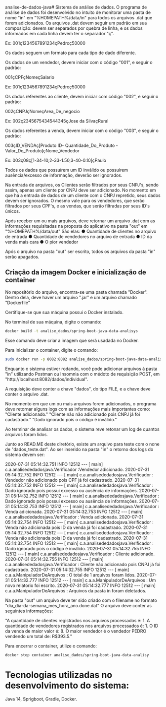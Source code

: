 analise-de-dados-java# Sistema de análise de dados.
O programa de análise de dados foi desenvolvido no intuito de monitorar uma pasta de nome "in" em "%HOMEPATH%/data/in"
para todos os arquivos .dat que forem adicionados.
Os arquivos .dat devem seguir um padrão em sua composição: devem ser separados por quebra de linha, e os dados informados em cada linha devem ter o separador "ç".

Ex: 
001ç1234567891234çPedroç50000

Os dados seguem um formato para cada tipo de dado diferente.

Os dados de um vendedor, devem iniciar com o código "001", e seguir o padrão:

001çCPFçNomeçSalario

Ex: 001ç1234567891234çPedroç50000

Os dados referentes ao cliente, devem iniciar com  código "002", e seguir o padrão:

002çCNPJçNomeçArea_De_negocio

Ex: 002ç2345675434544345çJose da SilvaçRural

Os dados referentes a venda, devem iniciar com o código "003", e seguir o padrão:

003çID_VENDAç[Produto ID- Quantidade_Do_Produto -Valor_Do_Produto]çNome_Vendedor

Ex: 003ç08ç[1-34-10,2-33-1.50,3-40-0.10]çPaulo

Todos os dados que possuírem um ID inválido ou possuirem ausência/excesso de informação, deverão ser ignorados.

Na entrada de arquivos, os Clientes serão filtrados por seus CNPJ's, sendo assim, apenas um cliente por CNPJ deve ser adicionado. No momento em que há a entrada de dados de um cliente com o CNPJ repretido, seus dados devem ser ignorados.
O mesmo vale para os vendedores, que serão filtrados por seus CPF's, e as vendas, que serão filtradas por seus ID's únicos.


Após receber um ou mais arquivos, deve retornar um arquivo .dat com as informações requisitadas na proposta do aplicativo na pasta "out" em "%HOMEPATH%/data/out"
São elas:
● Quantidade de clientes no arquivo de entrada
● Quantidade de vendedores no arquivo de entrada
● ID da venda mais cara
● O pior vendedor

Após o arquivo na pasta "out" ser escrito, todos os arquivos da pasta "in" serão apagados.

## Criação da imagem Docker e inicialização de container

No repositório do arquivo, encontra-se uma pasta chamada "Docker". Dentro dela, deve haver um arquivo ".jar" e um arquivo chamado "Dockerfile"

Certifique-se que sua máquina possui o Docker instalado. 

No terminal de sua máquina, digite o comando:

```bash
docker build -t analise_dados/spring-boot-java-data-analisys
```

Esse comando deve criar a imagem que será usadada no Docker.

Para inicializar o container, digite o comando:

```bash
sudo docker run -p 8082:8082 analise_dados/spring-boot-java-data-analisys
```
Enquanto o sistema estiver rodando, você pode adicionar arquivos à pasta "in" utilizando Postman ou Insomnia com o médoto de requisição POST,
em "http://localhost:8082/dados/individual".

A requisição deve conter a chave "dados", do tipo FILE, e a chave deve conter o arquivo .dat.

No momento em que um ou mais arquivos forem adicionados, o programa deve retornar alguns logs com as informações mais importantes como:
"Cliente adicionado."
"Cliente não  não adicionado pois CNPJ já foi cadastrado."
"Dado ignorado pois o código é inválido."

Ao terminar de analisar os dados, o sistema reve retonar um log de quantos arquivos foram lidos.

Junto ao READ.ME deste diretório, existe um arquivo para teste com o none de "dados_teste.dat". 
Ao ser inserido na pasta "in" o retorno dos logs do sistema devem ser: 

2020-07-31 05:14:32.751  INFO 12512 --- [           main] c.a.analisededadosjava.Verificador       :Vendedor adicionado.
2020-07-31 05:14:32.752  INFO 12512 --- [           main] c.a.analisededadosjava.Verificador       : Vendedor não adicionado pois CPF já foi cadastrado.
2020-07-31 05:14:32.752  INFO 12512 --- [           main] c.a.analisededadosjava.Verificador       : Dado ignorado pois possui excesso ou ausência de informações.
2020-07-31 05:14:32.752  INFO 12512 --- [           main] c.a.analisededadosjava.Verificador       : Dado ignorado pois possui excesso ou ausência de informações.
2020-07-31 05:14:32.753  INFO 12512 --- [           main] c.a.analisededadosjava.Verificador       : Venda adicionada.
2020-07-31 05:14:32.753  INFO 12512 --- [           main] c.a.analisededadosjava.Verificador       : Venda adicionada.
2020-07-31 05:14:32.754  INFO 12512 --- [           main] c.a.analisededadosjava.Verificador       : Venda não adicionada pois ID da venda já foi cadastrado.
2020-07-31 05:14:32.754  INFO 12512 --- [           main] c.a.analisededadosjava.Verificador       : Venda não adicionada pois ID da venda já foi cadastrado.
2020-07-31 05:14:32.754  INFO 12512 --- [           main] c.a.analisededadosjava.Verificador       : Dado ignorado pois o código é inválido.
2020-07-31 05:14:32.755  INFO 12512 --- [           main] c.a.analisededadosjava.Verificador       : Cliente adicionado.
2020-07-31 05:14:32.755  INFO 12512 --- [           main] c.a.analisededadosjava.Verificador       : Cliente não adicionado pois CNPJ já foi cadastrado.
2020-07-31 05:14:32.755  INFO 12512 --- [           main] c.a.a.ManipuladorDeArquivos              : O total de 1 arquivos foram lidos.
2020-07-31 05:14:32.777  INFO 12512 --- [           main] c.a.a.ManipuladorDeArquivos              : Um novo relátorio foi escrito.
2020-07-31 05:14:32.777  INFO 12512 --- [           main] c.a.a.ManipuladorDeArquivos              : Arquivos da pasta in foram deletados.

Na pasta "out" um arquivo deve ter sido criado com o filename no formato "dia_dia-da-semana_mes_hora_ano.done.dat"
O arquivo deve conter as seguintes informações:

"A quantidade de clientes registrados nos arquivos processados é: 1.
A quantidade de vendedores registrados nos arquivos processados é: 1.
O ID da venda de maior valor é: 8.
O maior vendedor é o vendedor PEDRO vendendo um total de: R$393.5."

Para encerrar o container, utilize o comando: 

```bash
docker stop container analise_dados/spring-boot-java-data-analisy
```

# Tecnologias utilizadas no desenvolvimento do sistema:
Java 14, Sprigboot, Gradle, Docker.
